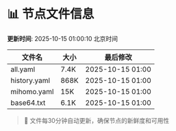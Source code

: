 # 📊 节点文件信息

**更新时间**: 2025-10-15 01:00:10 北京时间

| 文件名 | 大小 | 最后修改 |
|--------|------|----------|
| all.yaml | 7.4K | 2025-10-15 01:00 |
| history.yaml | 868K | 2025-10-15 01:00 |
| mihomo.yaml | 15K | 2025-10-15 01:00 |
| base64.txt | 6.1K | 2025-10-15 01:00 |

> 🔄 文件每30分钟自动更新，确保节点的新鲜度和可用性

